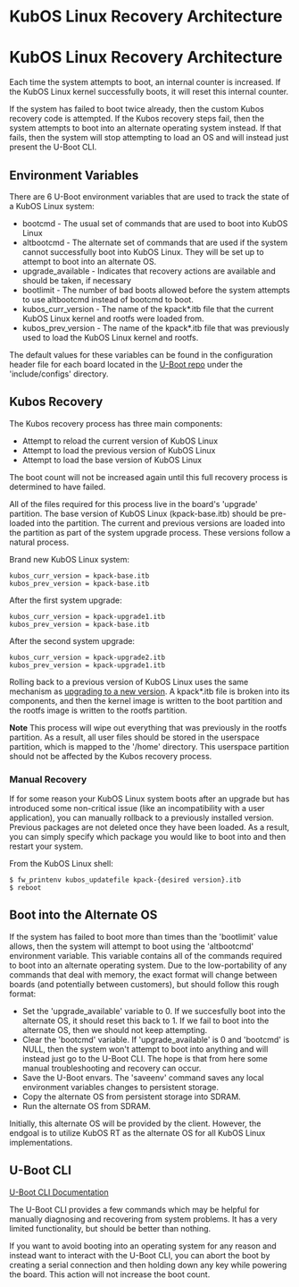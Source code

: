 # KubOS Linux Recovery Architecture

# KubOS Linux Recovery Architecture

Each time the system attempts to boot, an internal counter is increased. If the KubOS Linux kernel successfully boots, it will reset this internal counter.

If the system has failed to boot twice already, then the custom Kubos recovery code is attempted. If the Kubos recovery steps fail, then the system attempts to boot into an alternate operating system instead. If that fails, then the system will stop attempting to load an OS and will instead just present the U-Boot CLI.

## Environment Variables

There are 6 U-Boot environment variables that are used to track the state of a KubOS Linux system:
* bootcmd - The usual set of commands that are used to boot into KubOS Linux
* altbootcmd - The alternate set of commands that are used if the system cannot successfully boot into KubOS Linux. They will be set up to attempt to boot into an alternate OS.
* upgrade_available - Indicates that recovery actions are available and should be taken, if necessary
* bootlimit - The number of bad boots allowed before the system attempts to use altbootcmd instead of bootcmd to boot.
* kubos\_curr\_version - The name of the kpack*.itb file that the current KubOS Linux kernel and rootfs were loaded from.
* kubos\_prev\_version - The name of the kpack*.itb file that was previously used to load the KubOS Linux kernel and rootfs. 

The default values for these variables can be found in the configuration header file for each board located in the [U-Boot repo](https://github.com/kubostech/uboot) under the 'include/configs' directory.

## Kubos Recovery

The Kubos recovery process has three main components:
* Attempt to reload the current version of KubOS Linux
* Attempt to load the previous version of KubOS Linux
* Attempt to load the base version of KubOS Linux

The boot count will not be increased again until this full recovery process is determined to have failed.

All of the files required for this process live in the board's 'upgrade' partition. The base version of KubOS Linux (kpack-base.itb) should be pre-loaded into the partition. The current and previous versions are loaded into the partition as part of the system upgrade process. These versions follow a natural process.

Brand new KubOS Linux system:

    kubos_curr_version = kpack-base.itb
    kubos_prev_version = kpack-base.itb
    
After the first system upgrade:

    kubos_curr_version = kpack-upgrade1.itb
    kubos_prev_version = kpack-base.itb
    
After the second system upgrade:

    kubos_curr_version = kpack-upgrade2.itb
    kubos_prev_version = kpack-upgrade1.itb

Rolling back to a previous version of KubOS Linux uses the same mechanism as [upgrading to a new version](docs/kubos-linux-upgrade.md). A kpack*.itb file
is broken into its components, and then the kernel image is written to the boot partition and the rootfs image is written to the rootfs partition.

**Note** This process will wipe out everything that was previously in the rootfs partition. As a result, all user files should be stored in the userspace partition, which is mapped to the '/home' directory. This userspace partition should not be affected by the Kubos recovery process.

### Manual Recovery

If for some reason your KubOS Linux system boots after an upgrade but has introduced some non-critical issue (like an incompatibility with a user application), you can manually rollback to a previously installed version. Previous packages are not deleted once they have been loaded. As a result, you can simply specify which package you would like to boot into and then restart your system.

From the KubOS Linux shell:

    $ fw_printenv kubos_updatefile kpack-{desired version}.itb
    $ reboot


## Boot into the Alternate OS

If the system has failed to boot more than times than the 'bootlimit' value allows, then the system will attempt to boot using the 'altbootcmd' environment variable.  This variable contains all of the commands required to boot into an alternate operating system. Due to the low-portability of any commands that deal with memory, the exact format will change between boards (and potentially between customers), but should follow this rough format:

* Set the 'upgrade_available' variable to 0. If we succesfully boot into the alternate OS, it should reset this back to 1. If we fail to boot into the alternate OS, then we should not keep attempting.
* Clear the 'bootcmd' variable. If 'upgrade_available' is 0 and 'bootcmd' is NULL, then the system won't attempt to boot into anything and will instead just go to the U-Boot CLI. The hope is that from here some manual troubleshooting and recovery can occur.
* Save the U-Boot envars. The 'saveenv' command saves any local environment variables changes to persistent storage.
* Copy the alternate OS from persistent storage into SDRAM.
* Run the alternate OS from SDRAM.

Initially, this alternate OS will be provided by the client. However, the endgoal is to utilize KubOS RT as the alternate OS for all KubOS Linux implementations.

## U-Boot CLI

[U-Boot CLI Documentation](http://www.denx.de/wiki/DULG/UBootCommandLineInterface)

The U-Boot CLI provides a few commands which may be helpful for manually diagnosing and recovering from system problems. It has a very limited functionality, but should be better than nothing.

If you want to avoid booting into an operating system for any reason and instead want to interact with the U-Boot CLI, you can abort the boot by creating a serial connection and then holding down any key while powering the board. This action will not increase the boot count. 